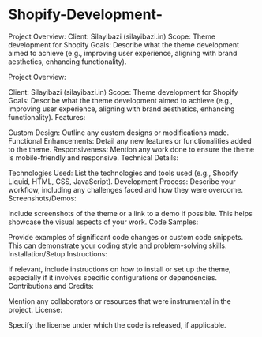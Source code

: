 # Shopify-Development-
Project Overview:  Client: Silayibazi (silayibazi.in) Scope: Theme development for Shopify Goals: Describe what the theme development aimed to achieve (e.g., improving user experience, aligning with brand aesthetics, enhancing functionality).

Project Overview:

Client: Silayibazi (silayibazi.in)
Scope: Theme development for Shopify
Goals: Describe what the theme development aimed to achieve (e.g., improving user experience, aligning with brand aesthetics, enhancing functionality).
Features:

Custom Design: Outline any custom designs or modifications made.
Functional Enhancements: Detail any new features or functionalities added to the theme.
Responsiveness: Mention any work done to ensure the theme is mobile-friendly and responsive.
Technical Details:

Technologies Used: List the technologies and tools used (e.g., Shopify Liquid, HTML, CSS, JavaScript).
Development Process: Describe your workflow, including any challenges faced and how they were overcome.
Screenshots/Demos:

Include screenshots of the theme or a link to a demo if possible. This helps showcase the visual aspects of your work.
Code Samples:

Provide examples of significant code changes or custom code snippets. This can demonstrate your coding style and problem-solving skills.
Installation/Setup Instructions:

If relevant, include instructions on how to install or set up the theme, especially if it involves specific configurations or dependencies.
Contributions and Credits:

Mention any collaborators or resources that were instrumental in the project.
License:

Specify the license under which the code is released, if applicable.
